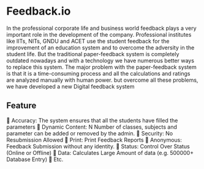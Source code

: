 # Feedback.io

In the professional corporate life and business world feedback plays a very important role in the development of the company. Professional institutes like IITs, NITs, GNDU and ACET use the student
feedback for the improvement of an education system and to overcome the adversity in the student life. But the traditional paper-feedback system is completely outdated nowadays and with a technology we have
numerous better ways to replace this system. The major problem with the paper-feedback system is that it is a time-consuming process and all the
calculations and ratings are analyzed manually with human power. but overcome all these problems, we have developed a new Digital feedback system

## Feature 

 Accuracy: The system ensures that all the students have filled the parameters
 Dynamic Content: N Number of classes, subjects and parameter can be added or removed by the admin.
 Security: No Resubmission Allowed
 Print: Print Feedback Reports
 Anonymous: Feedback Submission without any identity.
 Status: Control Over Status (Online or Offline)
 Data: Calculates Large Amount of data (e.g. 500000+ Database Entry)
 Etc.
